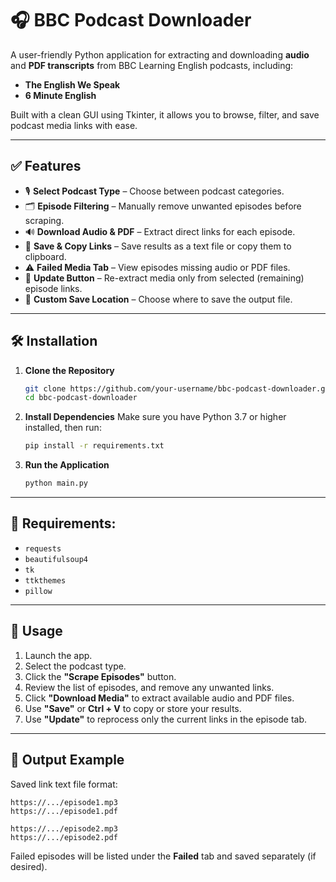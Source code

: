 # 🎧 BBC Podcast Downloader

A user-friendly Python application for extracting and downloading **audio** and **PDF transcripts** from BBC Learning English podcasts, including:

- **The English We Speak**
- **6 Minute English**

Built with a clean GUI using Tkinter, it allows you to browse, filter, and save podcast media links with ease.

---

## ✅ Features

- 🎙️ **Select Podcast Type** – Choose between podcast categories.
- 🗂️ **Episode Filtering** – Manually remove unwanted episodes before scraping.
- 🔊 **Download Audio & PDF** – Extract direct links for each episode.
- 💾 **Save & Copy Links** – Save results as a text file or copy them to clipboard.
- ⚠️ **Failed Media Tab** – View episodes missing audio or PDF files.
- 🔁 **Update Button** – Re-extract media only from selected (remaining) episode links.
- 📁 **Custom Save Location** – Choose where to save the output file.

---

## 🛠️ Installation

1. **Clone the Repository**
   ```bash
   git clone https://github.com/your-username/bbc-podcast-downloader.git
   cd bbc-podcast-downloader


2. **Install Dependencies**
   Make sure you have Python 3.7 or higher installed, then run:

   ```bash
   pip install -r requirements.txt
   ```

3. **Run the Application**

   ```bash
   python main.py
   ```

---

## 📝 Requirements:

* `requests`
* `beautifulsoup4`
* `tk`
* `ttkthemes`
* `pillow`

---

## 🚀 Usage

1. Launch the app.
2. Select the podcast type.
3. Click the **"Scrape Episodes"** button.
4. Review the list of episodes, and remove any unwanted links.
5. Click **"Download Media"** to extract available audio and PDF files.
6. Use **"Save"** or **Ctrl + V** to copy or store your results.
7. Use **"Update"** to reprocess only the current links in the episode tab.

---

## 📂 Output Example

Saved link text file format:

```
https://.../episode1.mp3
https://.../episode1.pdf

https://.../episode2.mp3
https://.../episode2.pdf
```

Failed episodes will be listed under the **Failed** tab and saved separately (if desired).
